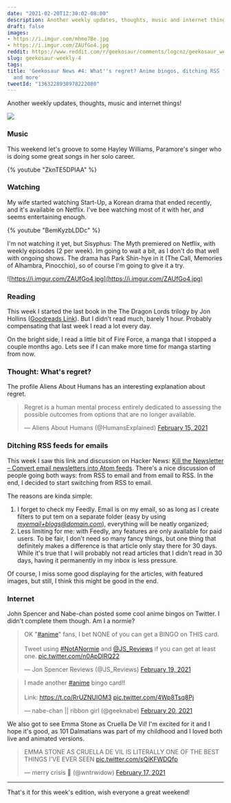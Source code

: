 ```yaml
---
date: "2021-02-20T12:30:02-08:00"
description: Another weekly updates, thoughts, music and internet things!
draft: false
images:
- https://i.imgur.com/mhmo7Be.jpg
- https://i.imgur.com/ZAUfGo4.jpg
reddit: https://www.reddit.com/r/geekosaur/comments/logcnz/geekosaur_weekly_4_whats_regret_anime_bingos/
slug: geekosaur-weekly-4
tags:
title: 'Geekosaur News #4: What''s regret? Anime bingos, ditching RSS for emails,
  and more'
tweetId: "1363228938978222080"
---
```


Another weekly updates, thoughts, music and internet things!

![](https://i.imgur.com/mhmo7Be.jpg)

<!--more-->

### Music

This weekend let's groove to some Hayley Williams, Paramore's singer who is doing some great songs in her solo career.

{% youtube "ZknTE5DPlAA" %}

### Watching

My wife started watching Start-Up, a Korean drama that ended recently, and it's available on Netflix. I've bee watching most of it with her, and seems entertaining enough.

{% youtube "BemKyzbLDDc" %}

I'm not watching it yet, but Sisyphus: The Myth premiered on Netflix, with weekly episodes (2 per week). Im going to wait a bit, as I don't do that well with ongoing shows. The drama has Park Shin-hye in it (The Call, Memories of Alhambra, Pinocchio), so of course I'm going to give it a try.

![https://i.imgur.com/ZAUfGo4.jpg](https://i.imgur.com/ZAUfGo4.jpg)

### Reading

This week I started the last book in the The Dragon Lords trilogy by Jon Hollins ([Goodreads Link](https://www.goodreads.com/series/181705-the-dragon-lords)). But I didn't read much, barely 1 hour. Probably compensating that last week I read a lot every day.

On the bright side, I read a little bit of Fire Force, a manga that I stopped a couple months ago. Lets see if I can make more time for manga starting from now.

### Thought: What's regret?

The profile Aliens About Humans has an interesting explanation about regret. 

<blockquote class="twitter-tweet"><p lang="en" dir="ltr">Regret is a human mental process entirely dedicated to assessing the possible outcomes from options that are no longer available.</p>&mdash; Aliens About Humans (@HumansExplained) <a href="https://twitter.com/HumansExplained/status/1361373449919356929?ref_src=twsrc%5Etfw">February 15, 2021</a></blockquote> <script async src="https://platform.twitter.com/widgets.js" charset="utf-8"></script>

### Ditching RSS feeds for emails

This week I saw this link and discussion on Hacker News: [Kill the Newsletter – Convert email newsletters into Atom feeds](https://news.ycombinator.com/item?id=26167248). There's a nice discussion of people going both ways: from RSS to email and from email to RSS. In the end, I decided to start switching from RSS to email.

The reasons are kinda simple:

1. I forget to check my Feedly. Email is on my email, so as long as I create filters to put tem on a separate folder (easy by using *myemail+blogs@domain.com*), everything will be neatly organized;
2. Less limiting for me: with Feedly, any features are only available for paid users. To be fair, I don't need so many fancy things, but one thing that definitely makes a difference is that article only stay there for 30 days. While it's true that I will probably not read articles that I didn't read in 30 days, having it permanently in my inbox is less pressure.

Of course, I miss some good displaying for the articles, with featured images, but still, I think this might be good in the end.

### Internet

John Spencer and Nabe-chan posted some cool anime bingos on Twitter. I didn't complete them though. Am I a normie?

<blockquote class="twitter-tweet"><p lang="en" dir="ltr">OK &quot;<a href="https://twitter.com/hashtag/anime?src=hash&amp;ref_src=twsrc%5Etfw">#anime</a>&quot; fans, I bet NONE of you can get a BINGO on THIS card.<br><br>Tweet using <a href="https://twitter.com/hashtag/NotANormie?src=hash&amp;ref_src=twsrc%5Etfw">#NotANormie</a> and <a href="https://twitter.com/JS_Reviews?ref_src=twsrc%5Etfw">@JS_Reviews</a> if you can get at least one. <a href="https://t.co/n0ApDlRQ22">pic.twitter.com/n0ApDlRQ22</a></p>&mdash; Jon Spencer Reviews (@JS_Reviews) <a href="https://twitter.com/JS_Reviews/status/1362891009122705410?ref_src=twsrc%5Etfw">February 19, 2021</a></blockquote> <script async src="https://platform.twitter.com/widgets.js" charset="utf-8"></script>

<blockquote class="twitter-tweet"><p lang="en" dir="ltr">I made another <a href="https://twitter.com/hashtag/anime?src=hash&amp;ref_src=twsrc%5Etfw">#anime</a> bingo card!!<br><br>Link: <a href="https://t.co/RrUZNUIOM3">https://t.co/RrUZNUIOM3</a> <a href="https://t.co/4Wp8Tsq8Pj">pic.twitter.com/4Wp8Tsq8Pj</a></p>&mdash; nabe-chan || ribbon girl (@geeknabe) <a href="https://twitter.com/geeknabe/status/1363063797636759552?ref_src=twsrc%5Etfw">February 20, 2021</a></blockquote> <script async src="https://platform.twitter.com/widgets.js" charset="utf-8"></script>

We also got to see Emma Stone as Cruella De Vil! I'm excited for it and I hope it's good, as 101 Dalmatians was part of my childhood and I loved both live and animated versions.

<blockquote class="twitter-tweet"><p lang="en" dir="ltr">EMMA STONE AS CRUELLA DE VIL IS LITERALLY ONE OF THE BEST THINGS I&#39;VE EVER SEEN <a href="https://t.co/sQiKFWDQfp">pic.twitter.com/sQiKFWDQfp</a></p>&mdash; merry crisis 🎄 (@wntrwidow) <a href="https://twitter.com/wntrwidow/status/1362025930915520519?ref_src=twsrc%5Etfw">February 17, 2021</a></blockquote> <script async src="https://platform.twitter.com/widgets.js" charset="utf-8"></script>

---

That's it for this week's edition, wish everyone a great weekend!